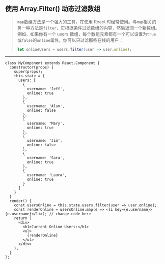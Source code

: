 ## 使用 Array.Filter() 动态过滤数组

> `map`数组方法是一个强大的工具，在使用 React 时经常使用。与`map`相关的另一种方法是`filter`，它根据条件过滤数组的内容，然后返回一个新数组。例如，如果你有一个 users 数组，每个数组元素都有一个可以设置为`true`或`false`的`online`属性，你可以只过滤那些在线的用户：
>
> ```js
> let onlineUsers = users.filter(user => user.online);
> ```

---

```react
class MyComponent extends React.Component {
  constructor(props) {
    super(props);
    this.state = {
      users: [
        {
          username: 'Jeff',
          online: true
        },
        {
          username: 'Alan',
          online: false
        },
        {
          username: 'Mary',
          online: true
        },
        {
          username: 'Jim',
          online: false
        },
        {
          username: 'Sara',
          online: true
        },
        {
          username: 'Laura',
          online: true
        }
      ]
    }
  }
  render() {
    const usersOnline = this.state.users.filter(user => user.online);
    const renderOnline = usersOnline.map(e => <li key={e.username}>{e.username}</li>); // change code here
    return (
      <div>
        <h1>Current Online Users:</h1>
        <ul>
          {renderOnline}
        </ul>
      </div>
    );
  }
};
```


